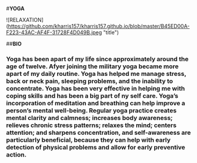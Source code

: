 #**YOGA**

![RELAXATION]
(https://github.com/kharris157/kharris157.github.io/blob/master/B45ED00A-F223-43AC-AF4F-31728F4D049B.jpeg "title")

##**BIO**
### Yoga has been apart of my life since approximately around the age of twelve. Afyer joining the military yoga became more apart of my daily routine. Yoga has helped me manage stress, back or neck pain, sleeping problems, and the inability to concentrate. Yoga has been very effective in helping me with coping skills and has been a big part of ny self care. Yoga’s incorporation of meditation and breathing can help improve a person’s mental well-being. Regular yoga practice creates mental clarity and calmness; increases body awareness; relieves chronic stress patterns; relaxes the mind; centers attention; and sharpens concentration, and self-awareness are particularly beneficial, because they can help with early detection of physical problems and allow for early preventive action. 
